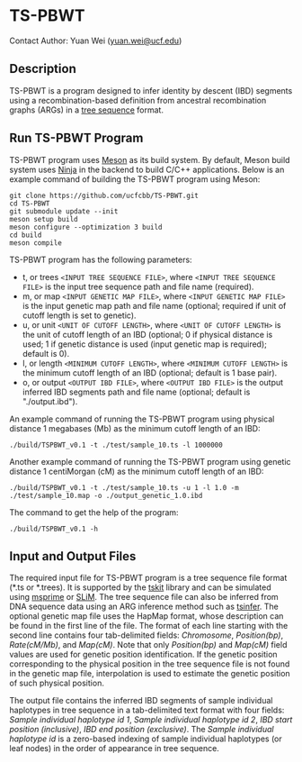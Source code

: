# TS-PBWT
Contact Author: Yuan Wei (yuan.wei@ucf.edu)

## Description
TS-PBWT is a program designed to infer identity by descent (IBD) segments using a recombination-based definition from ancestral recombination graphs (ARGs) in a [tree sequence](https://tskit.dev/tutorials/what_is.html) format.

## Run TS-PBWT Program
TS-PBWT program uses [Meson](https://mesonbuild.com/) as its build system. By default, Meson build system uses [Ninja](https://ninja-build.org/) in the backend to build C/C++ applications. Below is an example command of building the TS-PBWT program using Meson:
```
git clone https://github.com/ucfcbb/TS-PBWT.git
cd TS-PBWT
git submodule update --init
meson setup build
meson configure --optimization 3 build
cd build
meson compile
```

TS-PBWT program has the following parameters:
- t, or trees `<INPUT TREE SEQUENCE FILE>`, where `<INPUT TREE SEQUENCE FILE>` is the input tree sequence path and file name (required).
- m, or map `<INPUT GENETIC MAP FILE>`, where `<INPUT GENETIC MAP FILE>` is the input genetic map path and file name (optional; required if unit of cutoff length is set to genetic).
- u, or unit `<UNIT OF CUTOFF LENGTH>`, where `<UNIT OF CUTOFF LENGTH>` is the unit of cutoff length of an IBD (optional; 0 if physical distance is used; 1 if genetic distance is used (input genetic map is required); default is 0).
- l, or length `<MINIMUM CUTOFF LENGTH>`, where `<MINIMUM CUTOFF LENGTH>` is the minimum cutoff length of an IBD (optional; default is 1 base pair).
- o, or output `<OUTPUT IBD FILE>`, where `<OUTPUT IBD FILE>` is the output inferred IBD segments path and file name (optional; default is "./output.ibd").

An example command of running the TS-PBWT program using physical distance 1 megabases (Mb) as the minimum cutoff length of an IBD:
```
./build/TSPBWT_v0.1 -t ./test/sample_10.ts -l 1000000
```

Another example command of running the TS-PBWT program using genetic distance 1 centiMorgan (cM) as the minimum cutoff length of an IBD:
```
./build/TSPBWT_v0.1 -t ./test/sample_10.ts -u 1 -l 1.0 -m ./test/sample_10.map -o ./output_genetic_1.0.ibd
```

The command to get the help of the program:
```
./build/TSPBWT_v0.1 -h
```

## Input and Output Files
The required input file for TS-PBWT program is a tree sequence file format (*.ts or *.trees). It is supported by the [tskit](https://github.com/tskit-dev/tskit) library and can be simulated using [msprime](https://github.com/tskit-dev/msprime) or [SLiM](https://github.com/MesserLab/SLiM). The tree sequence file can also be inferred from DNA sequence data using an ARG inference method such as [tsinfer](https://github.com/tskit-dev/tsinfer). The optional genetic map file uses the HapMap format, whose description can be found in the first line of the file. The format of each line starting with the second line contains four tab-delimited fields: *Chromosome*, *Position(bp)*, *Rate(cM/Mb)*, and *Map(cM)*. Note that only *Position(bp)* and *Map(cM)* field values are used for genetic position identification. If the genetic position corresponding to the physical position in the tree sequence file is not found in the genetic map file, interpolation is used to estimate the genetic position of such physical position.

The output file contains the inferred IBD segments of sample individual haplotypes in tree sequence in a tab-delimited text format with four fields: *Sample individual haplotype id 1*, *Sample individual haplotype id 2*, *IBD start position (inclusive)*, *IBD end position (exclusive)*. The *Sample individual haplotype id* is a zero-based indexing of sample individual haplotypes (or leaf nodes) in the order of appearance in tree sequence.
